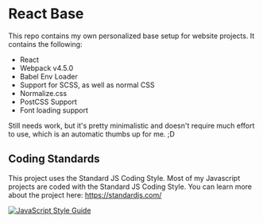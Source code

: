 # React Base
This repo contains my own personalized base setup for website projects.
It contains the following:
- React
- Webpack v4.5.0
- Babel Env Loader
- Support for SCSS, as well as normal CSS
- Normalize.css
- PostCSS Support
- Font loading support

Still needs work, but it's pretty minimalistic and doesn't require much effort to use, which is an automatic thumbs up for me. ;D

## Coding Standards
This project uses the Standard JS Coding Style. Most of my Javascript projects are coded with the Standard JS Coding Style.
You can learn more about the project here: https://standardjs.com/

[![JavaScript Style Guide](https://cdn.rawgit.com/feross/standard/master/badge.svg)](https://github.com/feross/standard)
